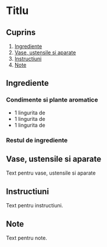 # Titlu

## Cuprins

1. [Ingrediente](#ingrediente)
2. [Vase, ustensile si aparate](#vase-ustensile-aparate)
3. [Instructiuni](#instructiuni)
4. [Note](#note)

<a id="ingrediente"></a>

## Ingrediente

### Condimente si plante aromatice

- 1 lingurita de
- 1 lingurita de
- 1 lingurita de

### Restul de ingrediente

<a id="vase-ustensile-aparate"></a>

## Vase, ustensile si aparate

Text pentru vase, ustensile si aparate

<a id="instructiuni"></a>

## Instructiuni

Text pentru instructiuni.

<a id="note"></a>

## Note

Text pentru note.